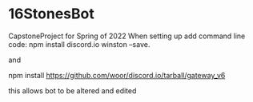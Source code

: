 # 16StonesBot
CapstoneProject for Spring of 2022
When setting up add command line code:
  npm install discord.io winston –save.
  
  and 
 
  npm install https://github.com/woor/discord.io/tarball/gateway_v6
  
  this allows bot to be altered and edited
